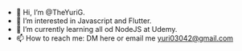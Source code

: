 - 👋 Hi, I’m @TheYuriG.
- 👀 I’m interested in Javascript and Flutter.
- 🌱 I’m currently learning all od NodeJS at Udemy.
- 📫 How to reach me: DM here or email me yuri03042@gmail.com
